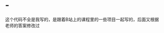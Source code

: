 # -
这个代码不全是我写的，是跟着B站上的课程里的一些项目一起写的，后面又根据老师的答案修改过
<!DOCTYPE html>
<html lang="en">
<head>
    <meta charset="UTF-8">
    <meta http-equiv="X-UA-Compatible" content="IE=edge">
    <meta name="viewport" content="width=device-width, initial-scale=1.0">
    <title>Document</title>
    <style>
        .box{
            width: 1226px;
            height: 460px;
            margin: 326px auto;
            background-image: url(imge/最终.jpg);
        }
        .box .m{  
                  float: left;
                  width: 234px;
                  height: 430px;
                  background-color: rgba(105,101,101,.6);
                  padding-top: 30px;
     
        }
        .box .m a{
                float: left;
                width: 204px;
                height:42px ;
                color: #fff;
                text-decoration: none;
                line-height: 42px;
                padding-left: 30px;
              
        }
        a:hover{
            background-color:#FF6700 ;
        }
    </style>
</head>
<body>
    <div class="box">
            <div class="m">
                <a href="#">手机 电话卡</a>
                <a href="#">电视 盒子</a>
                <a href="#">笔记本 显示器</a>
                <a href="#">家电 插线板</a>
                <a href="#">出行 穿戴</a>
                <a href="#">智能 路由器</a>
                <a href="#">电源 配件</a>
                <a href="#">健康 儿童</a>
                <a href="#">耳机 音箱</a>
                <a href="#">生活 箱包</a>
            </div>
    </div>
</body>
</html>
